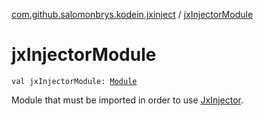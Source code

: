 [com.github.salomonbrys.kodein.jxinject](index.md) / [jxInjectorModule](.)

# jxInjectorModule

`val jxInjectorModule: `[`Module`](../com.github.salomonbrys.kodein/-kodein/-module/index.md)

Module that must be imported in order to use [JxInjector](-jx-injector/index.md).

